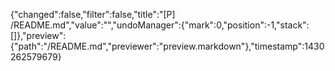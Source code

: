 {"changed":false,"filter":false,"title":"[P] /README.md","value":"","undoManager":{"mark":0,"position":-1,"stack":[]},"preview":{"path":"/README.md","previewer":"preview.markdown"},"timestamp":1430262579679}